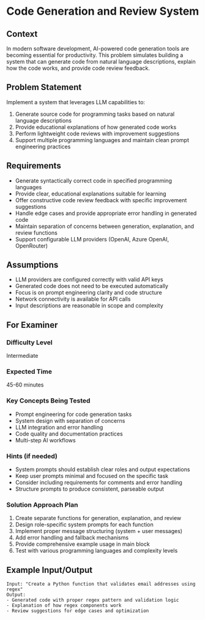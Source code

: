 # Code Generation and Review System

## Context
In modern software development, AI-powered code generation tools are becoming essential for productivity. This problem simulates building a system that can generate code from natural language descriptions, explain how the code works, and provide code review feedback.

## Problem Statement
Implement a system that leverages LLM capabilities to:
1. Generate source code for programming tasks based on natural language descriptions
2. Provide educational explanations of how generated code works
3. Perform lightweight code reviews with improvement suggestions
4. Support multiple programming languages and maintain clean prompt engineering practices

## Requirements
- Generate syntactically correct code in specified programming languages
- Provide clear, educational explanations suitable for learning
- Offer constructive code review feedback with specific improvement suggestions
- Handle edge cases and provide appropriate error handling in generated code
- Maintain separation of concerns between generation, explanation, and review functions
- Support configurable LLM providers (OpenAI, Azure OpenAI, OpenRouter)

## Assumptions
- LLM providers are configured correctly with valid API keys
- Generated code does not need to be executed automatically
- Focus is on prompt engineering clarity and code structure
- Network connectivity is available for API calls
- Input descriptions are reasonable in scope and complexity

## For Examiner

### Difficulty Level
Intermediate

### Expected Time
45-60 minutes

### Key Concepts Being Tested
- Prompt engineering for code generation tasks
- System design with separation of concerns
- LLM integration and error handling
- Code quality and documentation practices
- Multi-step AI workflows

### Hints (if needed)
- System prompts should establish clear roles and output expectations
- Keep user prompts minimal and focused on the specific task
- Consider including requirements for comments and error handling
- Structure prompts to produce consistent, parseable output

### Solution Approach Plan
1. Create separate functions for generation, explanation, and review
2. Design role-specific system prompts for each function
3. Implement proper message structuring (system + user messages)
4. Add error handling and fallback mechanisms
5. Provide comprehensive example usage in main block
6. Test with various programming languages and complexity levels

## Example Input/Output
```
Input: "Create a Python function that validates email addresses using regex"
Output: 
- Generated code with proper regex pattern and validation logic
- Explanation of how regex components work
- Review suggestions for edge cases and optimization
```
